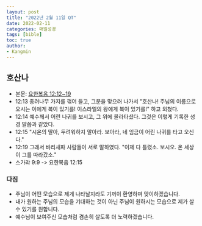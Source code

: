 ```yaml
---
layout: post
title: "2022년 2월 11일 QT"
date: 2022-02-11
categories: 매일성경
tags: [bible]
toc: true
author:
- Kangmin
---
```


## 호산나
- 본문: [요한복음 12:12~19](https://www.bskorea.or.kr/bible/korbibReadpage.php?version=SAENEW&book=jhn&chap=12&sec=12&cVersion=&fontSize=15px&fontWeight=normal#focus)
- 12:13 종려나무 가지를 꺾어 들고, 그분을 맞으러 나가서 "호산나! 주님의 이름으로 오시는 이에게 복이 있기를! 이스라엘의 왕에게 복이 있기를!" 하고 외쳤다.
- 12:14 예수께서 어린 나귀를 보시고, 그 위에 올라타셨다. 그것은 이렇게 기록한 성경 말씀과 같았다.
- 12:15 "시온의 딸아, 두려워하지 말아라. 보아라, 네 임금이 어린 나귀를 타고 오신다."
- 12:19 그래서 바리새파 사람들이 서로 말하였다. "이제 다 틀렸소. 보시오. 온 세상이 그를 따라갔소."
- 스가랴 9:9 -> 요한복음 12:15

### 다짐
- 주님이 어떤 모습으로 제게 나타날지라도 기꺼이 환영하며 맞이하겠습니다.
- 내가 원하는 주님의 모습을 기대하는 것이 아닌 주님이 원하시는 모습으로 제가 살 수 있기를 원합니다.
- 예수님이 보여주신 모습처럼 겸손히 살도록 더 노력하겠습니다.
